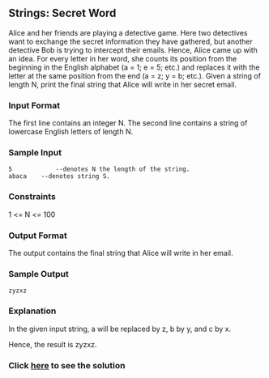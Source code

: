 ## Strings: Secret Word

Alice and her friends are playing a detective game.
Here two detectives want to exchange the secret information they have gathered, but another detective Bob is trying to intercept their emails. Hence, Alice came up with an idea.
For every letter in her word, she counts its position from the beginning in the English alphabet (a = 1; e = 5; etc.) and replaces it with the letter at the same position from the end (a = z; y = b; etc.).
Given a string of length N, print the final string that Alice will write in her secret email.
 

### Input Format
The first line contains an integer N.
The second line contains a string of lowercase English letters of length N.

### Sample Input
```
5            --denotes N the length of the string.
abaca    --denotes string S.
```

### Constraints
 1 <= N <= 100
 
### Output Format
The output contains the final string that Alice will write in her email.
 
### Sample Output
```
zyzxz
``` 
### Explanation
In the given input string, a will be replaced by z, b by y, and c by x.
  
Hence, the result is zyzxz.

### Click [here](./solutions/Question1.java) to see the solution
